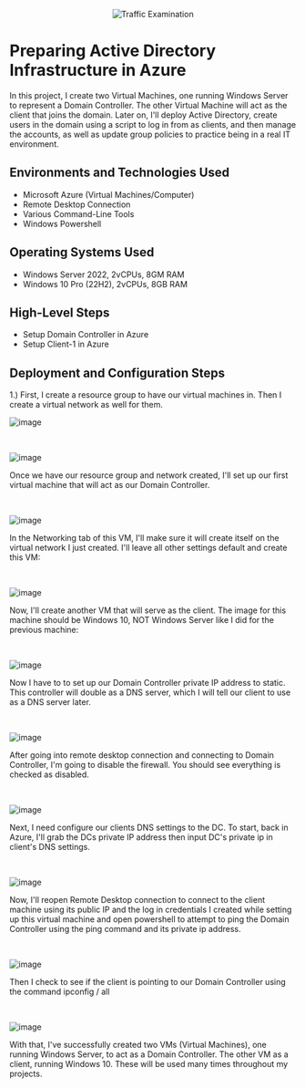 <p align="center">
<img src="https://i.imgur.com/Ua7udoS.png" alt="Traffic Examination"/>
</p>

<h1>Preparing Active Directory Infrastructure in Azure</h1>
In this project, I create two Virtual Machines, one running Windows Server to represent a Domain Controller. The other Virtual Machine will act as the client that joins the domain. Later on, I'll deploy Active Directory, create users in the domain using a script to log in from as clients, and then manage the accounts, as well as update group policies to practice being in a real IT environment.  <br />


<h2>Environments and Technologies Used</h2>

- Microsoft Azure (Virtual Machines/Computer)
- Remote Desktop Connection
- Various Command-Line Tools
- Windows Powershell

<h2>Operating Systems Used </h2>

- Windows Server 2022, 2vCPUs, 8GM RAM
- Windows 10 Pro (22H2), 2vCPUs, 8GB RAM

<h2>High-Level Steps</h2>

- Setup Domain Controller in Azure
- Setup Client-1 in Azure


<h2>Deployment and Configuration Steps</h2>


 1.) First, I create a resource group to have our virtual machines in. Then I create a virtual network as well for them.
 
![image](https://github.com/user-attachments/assets/956245bb-e615-4047-9db6-1f0e3743d5ae)

<p>
</p>
<br />

![image](https://github.com/user-attachments/assets/87b17cc2-4dc0-4341-9cf6-d91e72aa2169)

<p>
Once we have our resource group and network created, I'll set up our first virtual machine that will act as our Domain Controller.
</p>
<br />

![image](https://github.com/user-attachments/assets/f1b6cf17-26a9-4d8c-a07c-a68be5d07c7c)


<p>
In the Networking tab of this VM, I'll make sure it will create itself on the virtual network I just created. I'll leave all other settings default and create this VM:
</p>
<br />

![image](https://github.com/user-attachments/assets/a081bbe1-09ad-43b7-b10e-ee572ed8ab71)


<p>
Now, I'll create another VM that will serve as the client. The image for this machine should be Windows 10, NOT Windows Server like I did for the previous machine:
</p>
<br />

![image](https://github.com/user-attachments/assets/44df1df8-704a-4229-a4c6-a3e08c07fb53)


<p>
Now I have to to set up our Domain Controller private IP address to static. This controller will double as a DNS server, which I will tell our client to use as a DNS server later.
</p>
<br />

![image](https://github.com/user-attachments/assets/95ff712c-fca2-452b-bde8-3b2ae15a605c)


<p>
  After going into remote desktop connection and connecting to Domain Controller, I'm going to disable the firewall. You should see everything is checked as disabled.
</p>
<br />

![image](https://github.com/user-attachments/assets/52a5aa33-537b-4a94-9c47-379d8736799f)

<p>
Next, I need configure our clients DNS settings to the DC. To start, back in Azure, I'll grab the DCs private IP address then input DC's private ip in client's DNS settings.
</p>
<br />

![image](https://github.com/user-attachments/assets/587df318-ec4d-4368-98f1-85d071fe229e)


<p>
Now, I'll reopen Remote Desktop connection to connect to the client machine using its public IP and the log in credentials I created while setting up this virtual machine and open powershell to attempt to ping the Domain Controller using the ping command and its private ip address.
</p>
<br />

![image](https://github.com/user-attachments/assets/9a71c9dc-2672-4a02-9d10-9ed7b075034b)


<p>
Then I check to see if the client is pointing to our Domain Controller using the command ipconfig / all
</p>
<br />

![image](https://github.com/user-attachments/assets/6ce3e27c-7f64-4038-9528-f2f1ca020ada)


<p>
With that, I've successfully created two VMs (Virtual Machines), one running Windows Server, to act as a Domain Controller. The other VM as a client, running Windows 10. These will be used many times throughout my projects.
</p>
<br />





